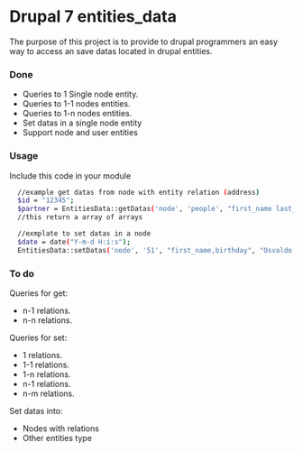 Drupal 7 entities_data
=================

The purpose of this project is to provide to  drupal programmers an easy way to access an save datas located in drupal entities.

### Done
* Queries to 1 Single node entity.
* Queries to 1-1 nodes entities.
* Queries to 1-n nodes entities.
* Set datas in a single node entity
* Support node and user entities

### Usage
Include this code in your module
```bash
  //example get datas from node with entity relation (address)
  $id = "12345";
  $partner = EntitiesData::getDatas('node', 'people', "first_name last_name adress(node,street number)", "id=$id");
  //this return a array of arrays

  //exmplate to set datas in a node
  $date = date("Y-m-d H:i:s");
  EntitiesData::setDatas('node', '51', "first_name,birthday", "Osvaldo,$date");
```

### To do
Queries for get:
* n-1 relations.
* n-n relations.

Queries for set:
* 1 relations.
* 1-1 relations.
* 1-n relations.
* n-1 relations.
* n-m relations.

Set datas into:
* Nodes with relations
* Other entities type
